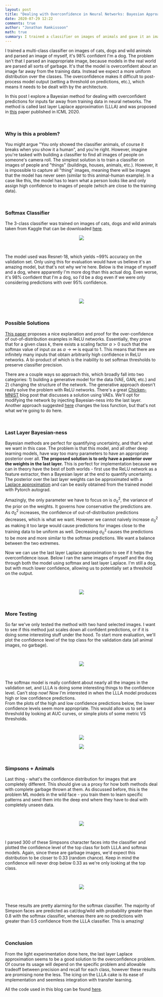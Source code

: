 ```yaml
---
layout: post
title: "Dealing with Overconfidence in Neural Networks: Bayesian Approach"
date: 2020-07-29 12:22
comments: true
author: "Jonathan Ramkissoon"
math: true
summary: I trained a classifier on images of animals and gave it an image of myself, it's 98% confident I'm a dog. This is an exploration of a possible Bayesian fix
---
```


I trained a multi-class classifier on images of cats, dogs and wild animals and parsed an image of myself, it's 98% confident I'm a dog. The problem isn't that I parsed an inappropriate image, because models in the real world are parsed all sorts of garbage. It's that the model is overconfident about an image far away from the training data. Instead we expect a more uniform distribution over the classes. The overconfidence makes it difficult to post-process model output (setting a threshold on predictions, etc.), which means it needs to be dealt with by the architecture.

In this post I explore a Bayesian method for dealing with overconfident predictions for inputs far away from training data in neural networks. The method is called last layer Laplace approximation (LLLA) and was proposed in [this](https://arxiv.org/abs/2002.10118) paper published in ICML 2020.

&nbsp;


### Why is this a problem?

You might argue "You only showed the classifier animals, of course it breaks when you show it a human", and you're right. However, imagine you're tasked with building a classifier to find all images of people on someone's camera roll. The simplest solution is to train a classifier on images of people and "things" (buildings, houses, animals, etc.). However, it is impossible to capture all "thing" images, meaning there will be images that the model has never seen (similar to this animal-human example). In a case like this, the model has to learn what a person looks like and only assign high confidence to images of people (which are close to the training data).

&nbsp;

### Softmax Classifier

The 3-class classifier was trained on images of cats, dogs and wild animals taken from Kaggle that can be downloaded [here](https://www.kaggle.com/andrewmvd/animal-faces?).


<p align="center">
  <img src="/assets/overconfident-NN-training-data.png">
</p>

&nbsp;

The model used was Resnet-18, which yields ~99% accuracy on the validation set. Only using this for evaluation would have us believe it's an amazing model, but that's not why we're here. Below is the image of myself and a dog, where apparently I'm more dog than this actual dog. Even worse, it's 98% confident that I'm a dog, so I'd be a dog even if we were only considering predictions with over 95% confidence.

&nbsp;

<p align="center">
  <img src="/assets/overconfident-NN-softmax-predictions.png">
</p>

&nbsp;


### Possible Solutions

[This paper](https://arxiv.org/pdf/1812.05720.pdf) proposes a nice explanation and proof for the over-confidence of out-of-distribution examples in ReLU networks. Essentially, they prove that for a given class $k$, there exists a scaling factor $\alpha > 0$ such that the softmax value of input $\alpha x$ as $\alpha \to \infty$ is equal to 1. This means that there are infinitely many inputs that obtain arbitrarily high confidence in ReLU networks. A bi-product of which is the inability to set softmax thresholds to preserve classifier precision.

There are a couple ways so approach this, which broadly fall into two categories: 1) building a generative model for the data (VAE, GAN, etc.) and 2) changing the structure of the network. The generative approach doesn't really solve the problem with ReLU networks. There's a great [Chicken-MNIST](https://emiliendupont.github.io/2018/03/14/mnist-chicken/) blog post that discusses a solution using VAEs. We'll opt for modifying the network by injecting Bayesian-ness into the last layer. Another approach suggested [here](https://arxiv.org/pdf/1812.05720.pdf) changes the loss function, but that's not what we're going to do here.

&nbsp;

### Last Layer Bayesian-ness

Bayesian methods are perfect for quantifying uncertainty, and that's what we want in this case. The problem is that this model, and all other deep learning models, have way too many parameters to have an appropriate posterior over all. **The proposed solution is to only have a posterior over the weights in the last layer.** This is perfect for implementation because we can in theory have the best of both worlds - first use the ReLU network as a feature extractor, then a Bayesian layer at the end to quantify uncertainty.  
The posterior over the last layer weights can be approximated with a [Laplace approximation](http://www2.stat.duke.edu/~st118/sta250/laplace.pdf) and can be easily obtained from the trained model with Pytorch autograd.

Amazingly, the only parameter we have to focus on is $\sigma^2_0$, the variance of the prior on the weights. It governs how conservative the predictions are. As $\sigma^2_0$ increases, the confidence of out-of-distribution predictions decreases, which is what we want. However we cannot naively increase $\sigma^2_0$ as making it too large would cause predictions for images close to the training data to be uniform as well. Decreasing $\sigma^2_0$ causes the predictions to be more and more similar to the softmax predictions. We want a balance between the two extremes.

Now we can use the last layer Laplace approximation to see if it helps the overconfidence issue. Below I ran the same images of myself and the dog through both the model using softmax and last layer Laplace. I'm still a dog, but with much lower confidence, allowing us to potentially set a threshold on the output.

&nbsp;

<p align="center">
  <img src="/assets/overconfident-NN-out-of-sample-predictions.png">
</p>

&nbsp;


### More Testing

So far we've only tested the method with two hand selected images. I want to see if this method just scales down all confident predictions, or if it is doing some interesting stuff under the hood. To start more evaluation, we'll plot the confidence level of the top class for the validation data (all animal images, no garbage).

&nbsp;

<p align="center">
  <img src="/assets/overconfident-NN-top-class-prob-distribution.png">
</p>

&nbsp;

The softmax model is really confident about nearly all the images in the validation set, and LLLA is doing some interesting things to the confidence level. Can't stop now! Now I'm interested in when the LLLA model produces high or low confidence predictions.  
From the plots of the high and low confidence predictions below, the lower confidence levels seem more appropriate. This would allow us to set a threshold by looking at AUC curves, or simple plots of some metric VS thresholds.


&nbsp;
<p align="center">
  <img src="/assets/overconfident-NN-LLLA-high-conf.png">
</p>


<p align="center">
  <img src="/assets/overconfident-NN-LLLA-low-conf.png">
</p>

&nbsp;


### Simpsons + Animals

Last thing - what's the confidence distribution for images that are completely different. This should give us a proxy for how both methods deal with complete garbage thrown at them. As discussed before, this is the problem ML models in the wild face - you train them to learn specific patterns and send them into the deep end where they have to deal with completely unseen data.

&nbsp;
<p align="center">
  <img src="/assets/overconfident-NN-simpsons-data.png">
</p>
&nbsp;

I parsed 300 of these Simpsons character faces into the classifier and plotted the confidence level of the top class for both LLLA and softmax models. Again, since these are garbage images, we'd expect this distribution to be closer to 0.33 (random chance). Keep in mind the confidence will never drop below 0.33 as we're only looking at the top class.

&nbsp;

<p align="center">
  <img src="/assets/overconfident-NN-top-class-prob-out-out-distribution.png">
</p>

&nbsp;

These results are pretty alarming for the softmax classifier. The majority of Simpson faces are predicted as cat/dog/wild with probability greater than 0.8 with the softmax classifier, whereas there are no predictions with greater than 0.5 confidence from the LLLA classifier. This is amazing!  

&nbsp;

### Conclusion

From the light experimentation done here, the last layer Laplace approximation seems to be a good solution to the overconfidence problem. Of course its usage will depend on the specific problem and allowable tradeoff between precision and recall for each class, however these results are promising none the less. The icing on the LLLA cake is its ease of implementation and seemless integration with transfer learning.

All the code used in this blog can be found [here](https://www.kaggle.com/jramkiss/overconfident-neural-networks).




<!--

&nbsp;

### Adversarial Confidence Enhancing Training

> We assume that it is possible to characterize a distribution of data points pout on the input space for which we are sure that they do not belong to the true distribution $p_{in}$ resp. the set of the intersection of their supports has zero or close to zero probability mass.
An example of such an out-distribution $p_{out}$ would be the uniform distribution U(0, 1) on gray scale images or similar noise distributions. Suppose that the in-distribution consists of certain image classes like handwritten digits, then the probability mass of all images of handwritten digits under the $p_{out}$ is zero (if it is really a low-dimensional manifold) or close to zero.

The proposed solution is to adjust the loss function to enforce low confidence in the neighborhood of all out-of-distribution points. This way, we implicitly learn a distribution for each class, $p_{in}$ and an out-distribution, $p_{out}$.
The new loss function is below:

$$
\frac{1}{N} \sum^N_{i=1} L_{CE}(y_i, f(x_i)) + \lambda E[\max_{||u - z|| \le \epsilon} L_{p_{out}}(f, u)]
$$

Where $L_{CE}$ is the cross entropy loss (what we would use as the original loss function) and $L_{p_{out}}$ is the max log confidence over all classes.

$$
L_{p_{out}} = \max_{l = 1..K} \log(\frac{e^{f_l(x)}}{\sum^N_{i=1} e^{f_l(x)}})
$$

This loss function makes sense. Consider 2 inputs, $x_{music}$ and $x_{not\ music}$ that are both predicted as sheet music by the model, $f$. The loss at

-->

